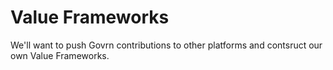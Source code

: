 # Value Frameworks

We'll want to push Govrn contributions to other platforms and contsruct our own Value Frameworks.

